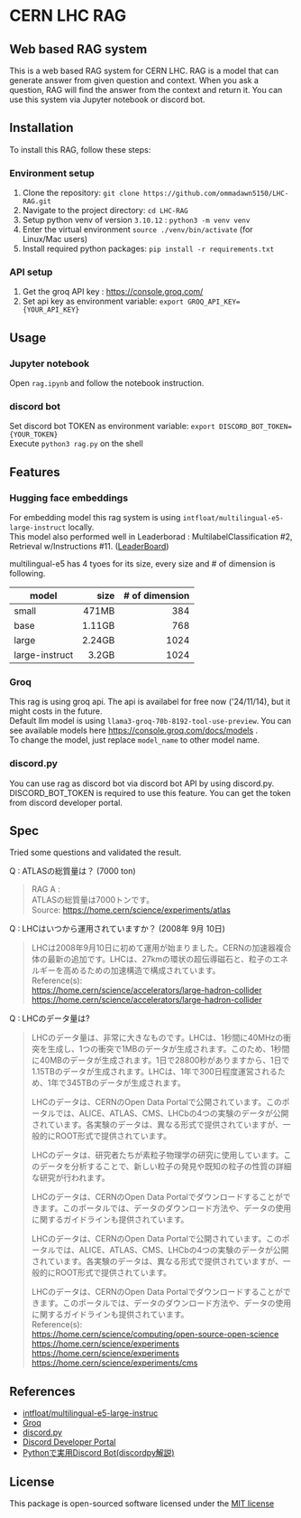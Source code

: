 # CERN LHC RAG

## Web based RAG system

This is a web based RAG system for CERN LHC. RAG is a model that can generate answer from given question and context. 
When you ask a question, RAG will find the answer from the context and return it.
You can use this system via Jupyter notebook or discord bot. 

## Installation

To install this RAG, follow these steps:

### Environment setup

1. Clone the repository: `git clone https://github.com/ommadawn5150/LHC-RAG.git`
2. Navigate to the project directory: `cd LHC-RAG`
3. Setup python venv of version `3.10.12` : `python3 -m venv venv`
4. Enter the virtual environment `source ./venv/bin/activate` (for Linux/Mac users)
5. Install required python packages: `pip install -r requirements.txt`

### API setup

1. Get the groq API key : https://console.groq.com/
2. Set api key as environment variable: `export GROQ_API_KEY={YOUR_API_KEY}`

## Usage

### Jupyter notebook
Open `rag.ipynb` and follow the notebook instruction.  

### discord bot
Set discord bot TOKEN as environment variable: `export DISCORD_BOT_TOKEN={YOUR_TOKEN}`  
Execute `python3 rag.py` on the shell

## Features

### Hugging face embeddings 

For embedding model this rag system is using `intfloat/multilingual-e5-large-instruct` locally.  
This model also performed well in Leaderborad : MultilabelClassification #2, Retrieval w/Instructions #11. ([LeaderBoard](https://huggingface.co/spaces/mteb/leaderboard))

multilingual-e5 has 4 tyoes for its size, every size and # of dimension is following.  

| model	| size | # of dimension |
| ---- | ----: | ----: |
| small | 471MB | 384 |
| base	| 1.11GB | 768 |
| large	| 2.24GB | 1024 |
| large-instruct	| 3.2GB | 1024 |


### Groq 

This rag is using groq api. The api is availabel for free now ('24/11/14), but it might costs in the future.  
Default llm model is using `llama3-groq-70b-8192-tool-use-preview`.
You can see available models here https://console.groq.com/docs/models .  
To change the model, just replace `model_name` to other model name.


### discord.py

You can use rag as discord bot via discord bot API by using discord.py.  
DISCORD_BOT_TOKEN is required to use this feature. You can get the token from discord developer portal.

## Spec

Tried some questions and validated the result.

Q : ATLASの総質量は？ (7000 ton)  
>RAG A :  
>ATLASの総質量は7000トンです。  
>Source: https://home.cern/science/experiments/atlas

Q : LHCはいつから運用されていますか？ (2008年 9月 10日)
>LHCは2008年9月10日に初めて運用が始まりました。CERNの加速器複合体の最新の追加です。LHCは、27kmの環状の超伝導磁石と、粒子のエネルギーを高めるための加速構造で構成されています。  
Reference(s):  
> https://home.cern/science/accelerators/large-hadron-collider  
> https://home.cern/science/accelerators/large-hadron-collider

Q : LHCのデータ量は?
>LHCのデータ量は、非常に大きなものです。LHCは、1秒間に40MHzの衝突を生成し、1つの衝突で1MBのデータが生成されます。このため、1秒間に40MBのデータが生成されます。1日で28800秒がありますから、1日で1.15TBのデータが生成されます。LHCは、1年で300日程度運営されるため、1年で345TBのデータが生成されます。
>
>LHCのデータは、CERNのOpen Data Portalで公開されています。このポータルでは、ALICE、ATLAS、CMS、LHCbの4つの実験のデータが公開されています。各実験のデータは、異なる形式で提供されていますが、一般的にROOT形式で提供されています。
>
>LHCのデータは、研究者たちが素粒子物理学の研究に使用しています。このデータを分析することで、新しい粒子の発見や既知の粒子の性質の詳細な研究が行われます。
>
>LHCのデータは、CERNのOpen Data Portalでダウンロードすることができます。このポータルでは、データのダウンロード方法や、データの使用に関するガイドラインも提供されています。
>
>LHCのデータは、CERNのOpen Data Portalで公開されています。このポータルでは、ALICE、ATLAS、CMS、LHCbの4つの実験のデータが公開されています。各実験のデータは、異なる形式で提供されていますが、一般的にROOT形式で提供されています。
>
>LHCのデータは、CERNのOpen Data Portalでダウンロードすることができます。このポータルでは、データのダウンロード方法や、データの使用に関するガイドラインも提供されています。  
Reference(s):  
>https://home.cern/science/computing/open-source-open-science  
>https://home.cern/science/experiments  
>https://home.cern/science/experiments  
>https://home.cern/science/experiments/cms


## References

- [intfloat/multilingual-e5-large-instruc](https://huggingface.co/intfloat/multilingual-e5-large-instruct "multilingual-e5-large-instruc")
- [Groq](http://groq.com "Qiita Home")
- [discord.py](https://github.com/Rapptz/discord.py)
- [Discord Developer Portal](https://discordapp.com/developers/applications/)
- [Pythonで実用Discord Bot(discordpy解説)](https://qiita.com/1ntegrale9/items/9d570ef8175cf178468f)


## License

This package is open-sourced software licensed under the [MIT license](https://choosealicense.com/licenses/mit/)
